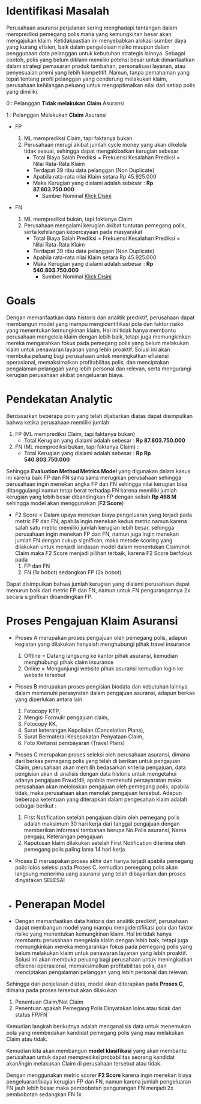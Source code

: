 # Identifikasi Masalah
Perusahaan asuransi perjalanan sering menghadapi tantangan dalam memprediksi pemegang polis mana yang kemungkinan besar akan mengajukan klaim. Ketidakpastian ini menyebabkan alokasi sumber daya yang kurang efisien, baik dalam pengelolaan risiko maupun dalam penggunaan data pelanggan untuk kebutuhan strategis lainnya. Sebagai contoh, polis yang belum diklaim memiliki potensi besar untuk dimanfaatkan dalam strategi pemasaran produk tambahan, personalisasi layanan, atau penyesuaian premi yang lebih kompetitif. Namun, tanpa pemahaman yang tepat tentang profil pelanggan yang cenderung melakukan klaim, perusahaan kehilangan peluang untuk mengoptimalkan nilai dari setiap polis yang dimiliki.

0 : Pelanggan **Tidak melakukan Claim** Asuransi

1 : Pelanggan Melakukan **Claim** Asuransi

- FP 
    1. ML memprediksi Claim, tapi faktanya bukan 
    2. Perusahaan merugi akibat jumlah cycle money yang akan dikelola tidak sesuai, sehingga dapat mengakibatkan kerugian sebesar 
        - Total Biaya Salah Prediksi = Frekuensi Kesalahan Prediksi × Nilai Rata-Rata Klaim
        - Terdapat 39 ribu data pelanggan (Non Duplicate)
        - Apabila rata-rata nilai Klaim setara Rp 45.925.000
        - Maka Kerugian yang dialami adalah sebesar :  **Rp 87.803.750.000**
            - Sumber Nominal [Klick Disini](https://www.ojk.go.id/id/kanal/iknb/data-dan-statistik/asuransi/Documents/Pages/Statistik-Perasuransian-2020/Statistik%20Perasuransian%20Indonesia%202020.pdf)

- FN
    1. ML memprediksi bukan, tapi faktanya Claim
    2. Perusahaan mengalami kerugian akibat tuntutan pemegang polis, serta kehilangan kepercayaan pada masyarakat
        - Total Biaya Salah Prediksi = Frekuensi Kesalahan Prediksi × Nilai Rata-Rata Klaim
        - Terdapat 39 ribu data pelanggan (Non Duplicate)
        - Apabila rata-rata nilai Klaim setara Rp 45.925.000
        - Maka Kerugian yang dialami adalah sebesar : **Rp 540.803.750.000**
            - Sumber Nominal [Klick Disini](https://www.ojk.go.id/id/kanal/iknb/data-dan-statistik/asuransi/Documents/Pages/Statistik-Perasuransian-2020/Statistik%20Perasuransian%20Indonesia%202020.pdf)

# Goals
Dengan memanfaatkan data historis dan analitik prediktif, perusahaan dapat membangun model yang mampu mengidentifikasi pola dan faktor risiko yang menentukan kemungkinan klaim. Hal ini tidak hanya membantu perusahaan mengelola klaim dengan lebih baik, tetapi juga memungkinkan mereka mengarahkan fokus pada pemegang polis yang belum melakukan klaim untuk penawaran layanan yang lebih proaktif. Solusi ini akan membuka peluang bagi perusahaan untuk meningkatkan efisiensi operasional, memaksimalkan profitabilitas polis, dan menciptakan pengalaman pelanggan yang lebih personal dan relevan, serta mengurangi kerugian perusahaan akibat pengeluaran biaya.

# Pendekatan Analytic
Berdasarkan beberapa poin yang telah dijabarkan diatas dapat disimpulkan bahwa ketika perusahaan memiliki jumlah 
1. FP (ML memprediksi Claim, tapi faktanya bukan)
    - Total Kerugian yang dialami adalah sebesar : **Rp 87.803.750.000**
2. FN (ML memprediksi bukan, tapi faktanya Claim) : 
    - Total Kerugian yang dialami adalah sebesar : **Rp Rp 540.803.750.000**

Sehingga **Evaluation Method Metrics Model** yang digunakan dalam kasus ini karena baik FP dan FN sama sama merugikan perusahaan sehingga perusahaan ingin menekan angka FP dan FN sehingga nilai kerugian bisa ditanggulangi namun tetap berat terhadap FN karena memiliki jumlah kerugian yang lebih besar dibandingkan FP dengan selisih **Rp 468 M** sehingga model akan menggunakan (**F2 Score**) 
- F2 Score = Dalam upaya menekan biaya pengeluaran yang terjadi pada metric FP dan FN, apabila ingin menekan kedua  metric namun karena salah satu metric memiliki jumlah kerugian lebih besar, sehingga perusahaan ingin menekan FP dan FN, namun juga ingin menekan jumlah FN dengan cukup signifikan, maka metode scoring yang dilakukan untuk menjadi landasan model dalam menentukan Claim/not Claim maka F2 Score menjadi pilihan terbaik, karena F2 Score berfokus pada 
    1. FP dan FN
    2. FN (1x bobot) sedangkan FP (2x bobot)

Dapat disimpulkan bahwa jumlah kerugian yang dialami perusahaan dapat menurun baik dari metric FP dan FN, namun untuk FN pengurangannya 2x secara signifikan dibandingkan FP.

# Proses Pengajuan Klaim Asuransi
- Proses A merupakan proses pengajuan oleh pemegang polis, adapun kegiatan yang dilakukan hanyalah menghubungi pihak travel insurance 
    1. Offline = Datang langsung ke kantor pihak asuransi, kemudian menghubungi pihak claim insurance
    2. Online = Mengunjungi website pihak asuransi kemudian login ke website tersebut

- Proses B merupakan proses pengisian biodata dan kebutuhan lainnya dalam memenuhi persayratan dalam pengajuan asuransi, adapun berkas yang diperlukan antara lain
    1. Fotocopy KTP,
    2. Mengisi Formulir pengajuan claim,
    3. Fotocopy KK,
    4. Surat keterangan Kepolisian (Cancelation Plans),
    5. Surat Bermaterai Kesepakatan Penyataan Claim,
    6. Foto Kwitansi pembayaran (Travel Plans)

- Proses C merupakan proses seleksi oleh perusahaan asuransi, dimana dari berkas pemegang polis yang telah di berikan untuk pengajuan Claim, perusahaan akan memilih bedasarkan kriteria pengajuan, data pengisian akan di analisis dengan data historis untuk mengetahui adanya pengajuan Fraud/dll, apabila memenuhi persayaratan maka perusahaan akan meloloskan pengajuan oleh pemegang polis, apabila tidak, maka perusahaan akan menolak pengajuan tersebut. Adapun beberapa ketentuan yang diterapkan dalam pengesahan klaim adalah sebagai berikut :
    1. First Notification setelah pengajuan claim oleh pemegang polis adalah maksimum 30 hari kerja dari tanggal pengajuan
       dengan memberikan informasi tambahan berupa No.Polis asuransi, Nama pengaju, Keterangan pengajuan
    2. Keputusan klaim dilakukan setelah First Notification diterima oleh pemegang polis paling lama 14 hari kerja

- Proses D meruapakan proses akhir dan hanya terjadi apabila pemegang polis lolos seleksi pada Proses C, kemudian pemegang polis akan langsung menerima uang asuransi yang telah dibayarkan dan proses dinyatakan SELESAI

- # Penerapan Model
- Dengan memanfaatkan data historis dan analitik prediktif, perusahaan dapat membangun model yang mampu mengidentifikasi pola dan faktor risiko yang menentukan kemungkinan klaim. Hal ini tidak hanya membantu perusahaan mengelola klaim dengan lebih baik, tetapi juga memungkinkan mereka mengarahkan fokus pada pemegang polis yang belum melakukan klaim untuk penawaran layanan yang lebih proaktif. Solusi ini akan membuka peluang bagi perusahaan untuk meningkatkan efisiensi operasional, memaksimalkan profitabilitas polis, dan menciptakan pengalaman pelanggan yang lebih personal dan relevan.

Sehingga dari penjelasan diatas, model akan diterapkan pada **Proses C**, dimana pada proses tersebut akan dilakukan 
1. Penentuan Claim/Not Claim
2. Penentuan apakah Pemegang Polis Dinyatakan lolos atau tidak dari status FP/FN

Kemudian langkah berikutnya adalah menganalisis data untuk menemukan pola yang membedakan kandidat pemegang polis yang mau melakukan Claim atau tidak.

Kemudian kita akan membangun **model klasifikasi** yang akan membantu perusahaan untuk dapat memprediksi probabilitas seorang kandidat akan/ingin melakukan Claim di perusahaan tersebut atau tidak.

Dengan menggunakan metric scorer **F2 Score** karena ingin menekan biaya pengeluaran/biaya kerugian FP dan FN, namun karena jumlah pengeluaran FN jauh lebih besar maka pembobotan pengurangan FN menjadi 2x pembobotan sedangkan FN 1x
